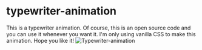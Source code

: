 # typewriter-animation
This is a typewriter animation. Of course, this is an open source code and you can use it whenever you want it. I'm only using vanilla CSS to make this animation. Hope you like it!
![Typewriter-animation](https://user-images.githubusercontent.com/85505183/172575670-ec1943cb-b87b-4d37-b849-5e4b92edbcd8.jpeg)
